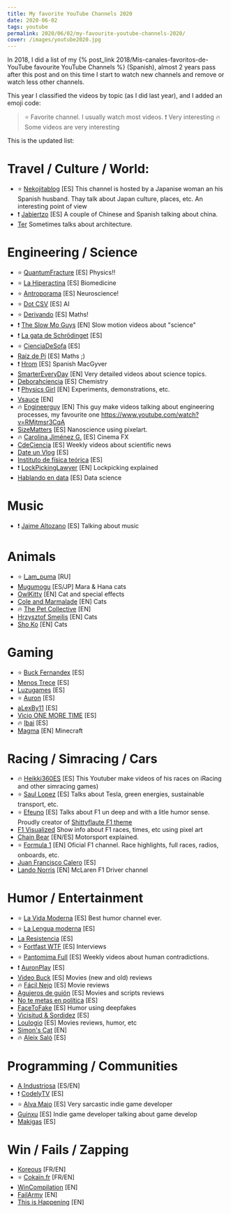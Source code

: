 ```yaml
---
title: My favorite YouTube Channels 2020
date: 2020-06-02
tags: youtube
permalink: 2020/06/02/my-favourite-youtube-channels-2020/
cover: /images/youtube2020.jpg
---
```


In 2018, I did a list of my {% post_link 2018/Mis-canales-favoritos-de-YouTube favourite YouTube Channels %} (Spanish), almost 2 years pass after this post and on this time I start to watch new channels and remove or watch less other channels.

This year I classified the videos by topic (as I did last year), and I added an emoji code:

> :star: Favorite channel. I usually watch most videos.
> :exclamation: Very interesting
> :fire: Some videos are very interesting

This is the updated list:

# Travel / Culture / World:
* :star: [Nekojitablog](https://www.youtube.com/channel/UC-UcKEWOSpz0AfY33TrYw3g) [ES] This channel is hosted by a Japanise woman an his Spanish husband. Thay talk about Japan culture, places, etc. An interesting point of view
* :exclamation: [Jabiertzo](https://www.youtube.com/channel/UCUGfBZ3WiiqCc_UfcF_RrRA) [ES] A couple of Chinese and Spanish talking about china.
* [Ter](https://www.youtube.com/channel/UCCNgRIfWQKZyPkNvHEzPh7Q) Sometimes talks about architecture.


# Engineering / Science

* :star: [QuantumFracture](https://www.youtube.com/channel/UCbdSYaPD-lr1kW27UJuk8Pw) [ES] Physics!!
* :star: [La Hiperactina](https://www.youtube.com/channel/UCV5G678sZwW5IcF3pCfRbHQ) [ES] Biomedicine
* :star: [Antroporama](https://www.youtube.com/channel/UCGKzjVZGdJ0YmUqg42xfO5w) [ES] Neuroscience!
* :star: [Dot CSV](https://www.youtube.com/channel/UCy5znSnfMsDwaLlROnZ7Qbg) [ES] AI
* :star: [Derivando](https://www.youtube.com/channel/UCH-Z8ya93m7_RD02WsCSZYA) [ES] Maths!
* :exclamation: [The Slow Mo Guys](https://www.youtube.com/channel/UCUK0HBIBWgM2c4vsPhkYY4w) [EN] Slow motion videos about "science"
* :exclamation: [La gata de Schrödinget](https://www.youtube.com/channel/UCoXtmmnLCbXDiSo8GxsmOzA) [ES]
* :star: [CienciaDeSofa](https://www.youtube.com/channel/UCMbQbVilo-nezMvwf1BZfAA) [ES]
* [Raíz de Pi](https://www.youtube.com/channel/UCGKDeE1qq3N9226-MHyO0wA) [ES] Maths ;)
* :exclamation: [Hrom](https://www.youtube.com/channel/UCeiyuZljcK9iXzMAgzb9kpA) [ES] Spanish MacGyver
* [SmarterEveryDay](https://www.youtube.com/channel/UC6107grRI4m0o2-emgoDnAA) [EN] Very detailed videos about science topics.
* [Deborahciencia](https://www.youtube.com/channel/UCibUX4QoSrRwmBZf0Ig-OCg) [ES] Chemistry
* :exclamation: [Physics Girl](https://www.youtube.com/channel/UC7DdEm33SyaTDtWYGO2CwdA) [EN] Experiments, demonstrations, etc.
* [Vsauce](https://www.youtube.com/user/Vsauce/videos) [EN]
* :fire: [Engineerguy](https://www.youtube.com/user/engineerguyvideo/videos) [EN] This guy make videos talking about engineering processes, my favourite one https://www.youtube.com/watch?v=RMjtmsr3CqA
* [SizeMatters](https://www.youtube.com/channel/UC6h-HID9dV2BAGSMy4_J84g) [ES] Nanoscience using pixelart.
* :fire: [Carolina Jiménez G.](https://www.youtube.com/channel/UCq3HgwV38l3WCHx8nyFtc6A) [ES] Cinema FX
* [CdeCiencia](https://www.youtube.com/channel/UC52hytXteCKmuOzMViTK8_w) [ES] Weekly videos about scientific news
* [Date un Vlog](https://www.youtube.com/channel/UCQX_MZRCaluNKxkywkLEgfA) [ES]
* [Instituto de física teórica](https://www.youtube.com/channel/UCk195x4zYdMx4LhqEwhcPng) [ES]
* :exclamation: [LockPickingLawyer](https://www.youtube.com/channel/UCm9K6rby98W8JigLoZOh6FQ) [EN] Lockpicking explained
* [Hablando en data](https://www.youtube.com/channel/UCoDZO0dHV8WKao3zjnfNzIQ/videos) [ES] Data science

# Music 
* :exclamation: [Jaime Altozano](https://www.youtube.com/channel/UCa3DVlGH2_QhvwuWlPa6MDQ) [ES] Talking about music

# Animals
* :star: [I_am_puma](https://www.youtube.com/channel/UCvph04Sh9CFKAw-gA6y-brQ) [RU]
* [Mugumogu](https://www.youtube.com/channel/UCRVruzlQF5cqpw9jQgIgNdw) [ES/JP] Mara & Hana cats
* [OwlKitty](https://www.youtube.com/channel/UCpLQXR116cLVUa1LRY8KS4w) [EN] Cat and special effects
* [Cole and Marmalade](https://www.youtube.com/channel/UCvmijL-eepDVHYSJHDY3d6w) [EN] Cats
* :fire: [The Pet Collective](https://www.youtube.com/channel/UCPIvT-zcQl2H0vabdXJGcpg) [EN]
* [Hrzysztof Smejlis](https://www.youtube.com/channel/UCewve_DY_atXyU1wb9jWEBA) [EN] Cats
* [Sho Ko](https://www.youtube.com/channel/UCsCFq6T-ut6mRvC5MlZmjkw) [EN] Cats


# Gaming

* :star: [Buck Fernandex](https://www.youtube.com/channel/UCWktmlIWDDxOYSmV7gRV9gw) [ES]
* [Menos Trece](https://www.youtube.com/channel/UCjuRnAVSiarRGOI8DA2oJtQ) [ES]
* [Luzugames](https://www.youtube.com/channel/UCHkh8YFg0l4tkY6_zvzdd5w) [ES]
* :star: [Auron](https://www.youtube.com/channel/UCFR2oaNj02WnXkOgLH0iqOA) [ES]
* [aLexBy11](https://www.youtube.com/channel/UCh715KhLM7vbOwozSXLWI_w) [ES]
* [Vicio ONE MORE TIME](https://www.youtube.com/channel/UCRl7gGf5iPTeVrzxx0jEWMA) [ES]
* :fire: [Ibai](https://www.youtube.com/channel/UCaY_-ksFSQtTGk0y1HA_3YQ) [ES]
* [Magma](https://www.youtube.com/channel/UCyGteX4xK-ZO7u9GMB8gKfA) [EN] Minecraft




# Racing / Simracing / Cars

* :fire: [Heikki360ES](https://www.youtube.com/channel/UC3gdaplfyzSr2YjHHwxRhPQ) [ES] This Youtuber make videos of his races on iRacing and other simracing games)
* :star: [Saul Lopez](https://www.youtube.com/channel/UCP92h2vCD3hw1xbNqIGY2RQ) [ES] Talks about Tesla, green energies, sustainable transport, etc.
* :star: [Efeuno](https://www.youtube.com/channel/UC89aCe0fFyScFU-NegT2CFQ) [ES] Talks about F1 un deep and with a litle humor sense. Proudly creator of [Shittyflaute F1 theme](https://www.youtube.com/watch?v=V10SLqij2UM) 
* [F1 Visualized](https://www.youtube.com/channel/UCT8u_uQZH4ddoQ00vjQfcgA) Show info about F1 races, times, etc using pixel art
* [Chain Bear](https://www.youtube.com/channel/UC7u-Dg0jb7g9s7XjmtJrtpg) [EN/ES] Motorsport explained.
* :star: [Formula 1](https://www.youtube.com/channel/UCB_qr75-ydFVKSF9Dmo6izg) [EN] Oficial F1 channel. Race highlights, full races, radios, onboards, etc. 
* [Juan Francisco Calero](https://www.youtube.com/channel/UCeymXIrIhMYFmCNIlwrl9Lw) [ES]
* [Lando Norris](https://www.youtube.com/channel/UCwFIQ7wtJzYGFb2nZcVoNww) [EN] McLaren F1 Driver channel

# Humor / Entertainment
* :star: [La Vida Moderna](https://www.youtube.com/channel/UC6lJZ9Ctx1vcmRY9cFEPyww) [ES] Best humor channel ever.  
* :star: [La Lengua moderna](https://www.youtube.com/channel/UC5hBvytNbuALxppbRJBluyg) [ES]
* [La Resistencia](https://www.youtube.com/channel/UCvosUrZ7hXpzAyobhfztg4w) [ES]
* :star: [Fortfast WTF](https://www.youtube.com/channel/UChN3MPAc_4Qa-xkM0ZQiVbg) [ES] Interviews
* :star: [Pantomima Full](https://www.youtube.com/channel/UCPu5nstS7cbx_GUiH-kxwVw) [ES] Weekly videos about human contradictions.
* :exclamation: [AuronPlay](https://www.youtube.com/channel/UCyQqzYXQBUWgBTn4pw_fFSQ) [ES]
* [Video Buck](https://www.youtube.com/channel/UCcZBuBZ7Cp7skPRn87AY2Ew) [ES] Movies (new and old) reviews
* :fire: [Fácil Nejo](https://www.youtube.com/channel/UCexJCQ6fsxERAqKkuKrRP5w) [ES] Movie reviews
* [Agujeros de guión](https://www.youtube.com/channel/UCffvdhj3nA0s2uN3NoWDQFA) [ES] Movies and scripts reviews
* [No te metas en política](https://www.youtube.com/channel/UCpYBlwZQgSeFgbL9pI8jS3A) [ES]
* [FaceToFake](https://www.youtube.com/channel/UCg9FVKnbCqfX-OuIFVgEZgw) [ES] Humor using deepfakes
* [Vicisitud & Sordidez](https://www.youtube.com/channel/UC9suRmwQRSSBFOG7Mus1S_g) [ES]
* [Loulogio](https://www.youtube.com/channel/UCAqznKuq5g6a0a8nRDXaXPA) [ES] Movies reviews, humor, etc
* [Simon's Cat](https://www.youtube.com/user/simonscat) [EN]
* :fire: [Aleix Saló](https://www.youtube.com/channel/UCIpiHwdysY7hPHdV4CA_DQg) [ES]
 
# Programming / Communities
* [A Industriosa](https://www.youtube.com/channel/UC9DPKfcLiNd7SEU-QLlIG7A) [ES/EN]
* :exclamation: [CodelyTV](https://www.youtube.com/channel/UC9IKtxn9AIGelnYmwYr0Lxw) [ES]
* :star: [Alva Majo](https://www.youtube.com/channel/UCmaEoq1zaakpdudbzgll-zw) [ES] Very sarcastic indie game developer
* [Guinxu](https://www.youtube.com/channel/UCGsVaz3QTFdspLqt79jIuPA) [ES] Indie game developer talking about game develop
* [Makigas](https://www.youtube.com/channel/UCQufRmIMRTLdRxTsXCh4-5w) [ES]


# Win / Fails / Zapping
* [Koreous](https://www.youtube.com/user/Koreus/videos) [FR/EN]
* :star: [Cokaïn.fr](https://www.youtube.com/channel/UCwbjxO5qQTMkSZVueqKwxuw) [FR/EN]
* [WinCompilation](https://www.youtube.com/channel/UCk_e9rhSH_Gg4Mp44Ut72ZQ) [EN]
* [FailArmy](https://www.youtube.com/user/failarmy/videos) [EN]
* [This is Happening](https://www.youtube.com/channel/UCsVXjNRWJMyXViNLM2pyMfg) [EN]



